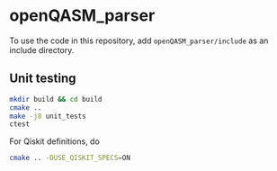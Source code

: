 # openQASM_parser
To use the code in this repository, add `openQASM_parser/include` as an include directory.

## Unit testing
```bash
mkdir build && cd build
cmake ..
make -j8 unit_tests
ctest
```
For Qiskit definitions, do
```bash
cmake .. -DUSE_QISKIT_SPECS=ON
```
